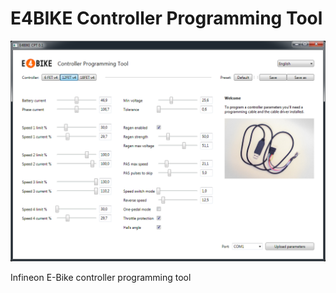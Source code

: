 # E4BIKE Controller Programming Tool

![Screenshot](screenshot.png?raw=true)

Infineon E-Bike controller programming tool
